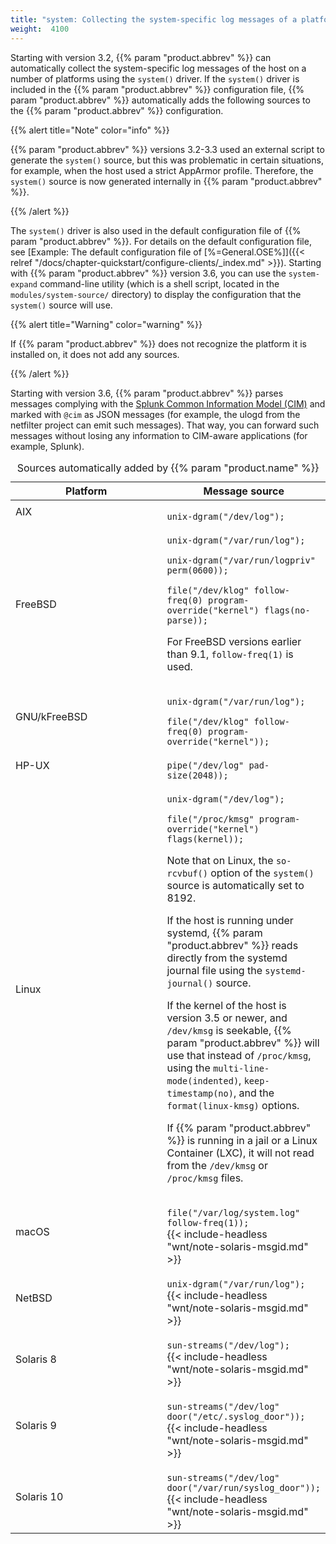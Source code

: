 ```yaml
---
title: "system: Collecting the system-specific log messages of a platform"
weight:  4100
---
```

<!-- DISCLAIMER: This file is based on the syslog-ng Open Source Edition documentation https://github.com/balabit/syslog-ng-ose-guides/commit/2f4a52ee61d1ea9ad27cb4f3168b95408fddfdf2 and is used under the terms of The syslog-ng Open Source Edition Documentation License. The file has been modified by Axoflow. -->

Starting with version 3.2, {{% param "product.abbrev" %}} can automatically collect the system-specific log messages of the host on a number of platforms using the <code>system()</code> driver. If the <code>system()</code> driver is included in the {{% param "product.abbrev" %}} configuration file, {{% param "product.abbrev" %}} automatically adds the following sources to the {{% param "product.abbrev" %}} configuration.

{{% alert title="Note" color="info" %}}

{{% param "product.abbrev" %}} versions 3.2-3.3 used an external script to generate the <code>system()</code> source, but this was problematic in certain situations, for example, when the host used a strict AppArmor profile. Therefore, the <code>system()</code> source is now generated internally in {{% param "product.abbrev" %}}.

{{% /alert %}}

The <code>system()</code> driver is also used in the default configuration file of {{% param "product.abbrev" %}}. For details on the default configuration file, see [Example: The default configuration file of [%=General.OSE%]]({{< relref "/docs/chapter-quickstart/configure-clients/_index.md" >}}). Starting with {{% param "product.abbrev" %}} version 3.6, you can use the <code>system-expand</code> command-line utility (which is a shell script, located in the <code>modules/system-source/</code> directory) to display the configuration that the <code>system()</code> source will use.

{{% alert title="Warning" color="warning" %}}

If {{% param "product.abbrev" %}} does not recognize the platform it is installed on, it does not add any sources.

{{% /alert %}}

Starting with version 3.6, {{% param "product.abbrev" %}} parses messages complying with the [Splunk Common Information Model (CIM)](http://docs.splunk.com/Documentation/CIM/latest/User/Overview) and marked with <code>@cim</code> as JSON messages (for example, the ulogd from the netfilter project can emit such messages). That way, you can forward such messages without losing any information to CIM-aware applications (for example, Splunk).

<table>
<caption>Sources automatically added by {{% param "product.name" %}}</caption>
<colgroup>
<col style="width: 50%" />
<col style="width: 50%" />
</colgroup>
<thead>
<tr class="header">
<th>Platform</th>
<th>Message source</th>
</tr>
</thead>
<tbody>
<tr class="odd">
<td>AIX</td>
<td><code>
unix-dgram(&quot;/dev/log&quot;);
</code></td>
</tr>
<tr class="even">
<td>FreeBSD</td>
<td><code>
unix-dgram(&quot;/var/run/log&quot;);
</code>
<code>
unix-dgram(&quot;/var/run/logpriv&quot; perm(0600));
</code>
<code>
file(&quot;/dev/klog&quot; follow-freq(0) program-override(&quot;kernel&quot;) flags(no-parse));
</code>
<p>For FreeBSD versions earlier than 9.1, <code>follow-freq(1)</code> is used.</p></td>
</tr>
<tr class="odd">
<td>GNU/kFreeBSD</td>
<td><code>
unix-dgram(&quot;/var/run/log&quot;);
</code>
<code>
file(&quot;/dev/klog&quot; follow-freq(0) program-override(&quot;kernel&quot;));
</code></td>
</tr>
<tr class="even">
<td>HP-UX</td>
<td><code>
pipe(&quot;/dev/log&quot; pad-size(2048));
</code></td>
</tr>
<tr class="odd">
<td>Linux</td>
<td><code>
unix-dgram(&quot;/dev/log&quot;);
</code>
<code>
file(&quot;/proc/kmsg&quot; program-override(&quot;kernel&quot;) flags(kernel));
</code>
<p>Note that on Linux, the <code>so-rcvbuf()</code> option of the <code>system()</code> source is automatically set to 8192.</p>
<p>If the host is running under systemd, {{% param "product.abbrev" %}} reads directly from the systemd journal file using the <code>systemd-journal()</code> source.</p>
<p>If the kernel of the host is version 3.5 or newer, and <code>/dev/kmsg</code> is seekable, {{% param "product.abbrev" %}} will use that instead of <code>/proc/kmsg</code>, using the <code>multi-line-mode(indented)</code>, <code>keep-timestamp(no)</code>, and the <code>format(linux-kmsg)</code> options.</p>
<p>If {{% param "product.abbrev" %}} is running in a jail or a Linux Container (LXC), it will not read from the <code>/dev/kmsg</code> or <code>/proc/kmsg</code> files.</p></td>
</tr>
<tr class="even">
<td>macOS</td>
<td><code>
file(&quot;/var/log/system.log&quot; follow-freq(1));
</code>
{{< include-headless "wnt/note-solaris-msgid.md" >}}</td>
</tr>
<tr class="odd">
<td>NetBSD</td>
<td><code>
unix-dgram(&quot;/var/run/log&quot;);
</code>
{{< include-headless "wnt/note-solaris-msgid.md" >}}</td>
</tr>
<tr class="even">
<td>Solaris 8</td>
<td><code>
sun-streams(&quot;/dev/log&quot;);
</code>
{{< include-headless "wnt/note-solaris-msgid.md" >}}</td>
</tr>
<tr class="odd">
<td>Solaris 9</td>
<td><code>
sun-streams(&quot;/dev/log&quot; door(&quot;/etc/.syslog_door&quot;));
</code>
{{< include-headless "wnt/note-solaris-msgid.md" >}}</td>
</tr>
<tr class="even">
<td>Solaris 10</td>
<td><code>
sun-streams(&quot;/dev/log&quot; door(&quot;/var/run/syslog_door&quot;));
</code>
{{< include-headless "wnt/note-solaris-msgid.md" >}}</td>
</tr>
</tbody>
</table>
